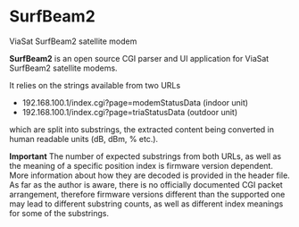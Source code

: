 # SurfBeam2
ViaSat SurfBeam2 satellite modem

**SurfBeam2** is an open source CGI parser and UI application for ViaSat SurfBeam2 satellite modems. 

It relies on the strings available from two URLs
  - 192.168.100.1/index.cgi?page=modemStatusData   (indoor unit)
  - 192.168.100.1/index.cgi?page=triaStatusData    (outdoor unit)

which are split into substrings, the extracted content being converted in human readable units (dB, dBm, % etc.). 

**Important** The number of expected substrings from both URLs, as well as the meaning of a specific position index is firmware version dependent. More information about how they are decoded is provided in the header file. As far as the author is aware, there is no officially documented CGI packet arrangement, therefore firmware versions different than the supported one may lead to different substring counts, as well as different index meanings for some of the substrings.
